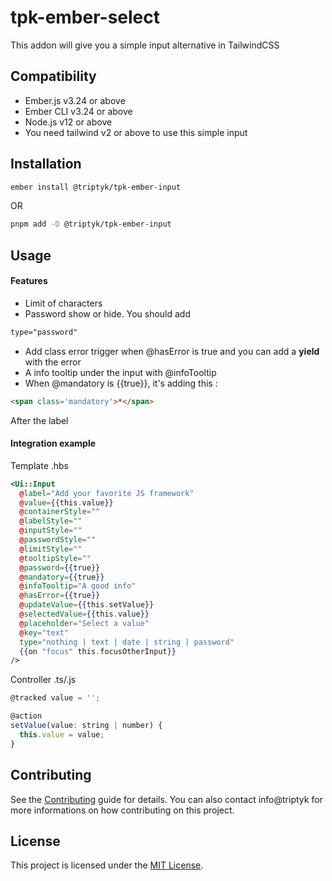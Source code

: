 tpk-ember-select
==============================================================================

This addon will give you a simple input alternative in TailwindCSS


Compatibility
------------------------------------------------------------------------------

* Ember.js v3.24 or above
* Ember CLI v3.24 or above
* Node.js v12 or above
* You need tailwind v2 or above to use this simple input


Installation
------------------------------------------------------------------------------

```zsh
ember install @triptyk/tpk-ember-input
```
OR
```zsh
pnpm add -D @triptyk/tpk-ember-input
```


Usage
------------------------------------------------------------------------------
#### Features

- Limit of characters
- Password show or hide. You should add
```html
type="password"
```
- Add class error trigger when @hasError is true and you can add a **yield** with the error
- A info tooltip under the input with @infoTooltip
- When @mandatory is {{true}}, it's adding this :
```html
<span class='mandatory'>*</span>
```
After the label
#### Integration example 

Template .hbs
```hbs
<Ui::Input
  @label="Add your favorite JS framework"
  @value={{this.value}}
  @containerStyle=""
  @labelStyle=""
  @inputStyle=""
  @passwordStyle=""
  @limitStyle=""
  @tooltipStyle=""
  @password={{true}}
  @mandatory={{true}}
  @infoTooltip="A good info"
  @hasError={{true}}
  @updateValue={{this.setValue}}
  @selectedValue={{this.value}}
  @placeholder="Select a value"
  @key="text"
  type="nothing | text | date | string | password"
  {{on "focus" this.focusOtherInput}}
/>
```

Controller .ts/.js
```js
@tracked value = '';

@action
setValue(value: string | number) {
  this.value = value;
}
```

Contributing
------------------------------------------------------------------------------

See the [Contributing](CONTRIBUTING.md) guide for details.
You can also contact info@triptyk for more informations on how contributing on this project.


License
------------------------------------------------------------------------------

This project is licensed under the [MIT License](LICENSE.md).
